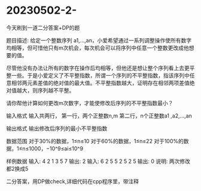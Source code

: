 # 20230502-2-
今天刷到一道二分答案+DP的题

题目描述:
给定一个整数序列 a1,…,an，小爱希望通过一系列调整操作使所有数字均相等，但可惜他只有m次机会，每次机会可以将序列中任意一个整数更改成他想要的值。

尽管他没有办法让所有的数字在操作后均相等，但他还是想让整个序列看上去更平整一些。于是小爱定义了不平整指数，所谓一个序列的不平整指数，指该序列中任意相邻两元素差值的绝对值的最大值。不平整指数越大，证明存在相邻两项差值绝对值越大，则序列越不平整。

请你帮他计算如何更改m次数字，才能使修改后序列的不平整指数最小？

输入格式
输入共两行，
第一行，两个正整数n,m
第二行，n个正整数a1 ,a2,...,an

输出格式
输出修改后序列的最小不平整指数

数据范围
对于30%的数据，1≤n≤10
对于60%的数据，1≤n≤22
对于100%的数据，1≤n≤1000，−10^9≤ai≤10^9

样例数据
输入:
4 2
1 3 5 7
输出:
2
输入:
6 2
5 5 2 5 2 5
输出:
0
说明:
两次修改都2换成5

二分答案，用DP做check,详细代码在cpp程序里，带注释
